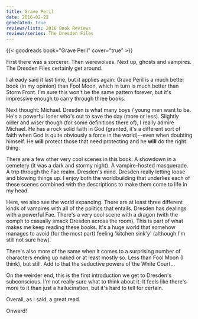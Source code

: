 ```yaml
---
title: Grave Peril
date: 2016-02-22
generated: true
reviews/lists: 2016 Book Reviews
reviews/series: The Dresden Files
---
```

{{< goodreads book="Grave Peril" cover="true" >}}

First there was a sorcerer. Then werewolves. Next up, ghosts and vampires. The Dresden Files certainly get around.  

I already said it last time, but it applies again: Grave Peril is a much better book (in my opinion) than Fool Moon, which in turn is much better than Storm Front. I'm sure this won't be the same pattern forever, but it's impressive enough to carry through three books.  

<!--more-->

Next thought: Michael. Dresden is what many boys / young men want to be. He's a powerful loner who's out to save the day (more or less). Slightly older and wiser though (for some definitions there of), I really admire Michael. He has a rock solid faith in God (granted, it's a different sort of faith when God is quite obviously a force in the world)--even when doubting himself. He **will** protect those that need protecting and he **will** do the right thing.  

There are a few other very cool scenes in this book: A showdown in a cemetery (it was a dark and stormy night). A vampire-hosted masquerade. A trip through the Fae realm. Dresden's mind. Dresden really letting loose and blowing things up. I enjoy both the worldbuilding that underlies each of these scenes combined with the descriptions to make them come to life in my head.  

Here, we also see the world expanding. There are at least three different kinds of vampires with all of the politics that entails. Dresden has dealings with a powerful Fae. There's a very cool scene with a dragon (with the oomph to casually smack Dresden across the room). This is part of what makes me keep reading these books. It's a huge world that somehow manages to avoid (for the most part) feeling 'kitchen sink'y' (although I'm still not sure how).  

There's also more of the same when it comes to a surprising number of characters ending up naked or at least mostly so. Less than Fool Moon (I think), but still. Add to that the seductive powers of the White Court...  

On the weirder end, this is the first introduction we get to Dresden's subconscious. I'm not really sure what to think about it. It feels like there's more to it than just a hallucination, but it's hard to tell for certain.  

Overall, as I said, a great read.  

Onward!


